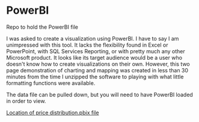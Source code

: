 # PowerBI
Repo to hold the PowerBI file

I was asked to create a visualization using PowerBI.  I have to say I am unimpressed with this tool.  It lacks the flexibility found in Excel or PowerPoint, with SQL Services Reporting, or with pretty much any other Microsoft product.  It looks like its target audience would be a user who doesn't know how to create visualizations on their own.  However, this two page demonstration of charting and mapping was created in less than 30 minutes from the time I unzipped the software to playing with what little formatting functions were available.  

The data file can be pulled down, but you will need to have PowerBI loaded in order to view.

[Location of price distribution.pbix file](https://github.com/a-c-b/PowerBI/blob/master/price%20distributions.pbix)
